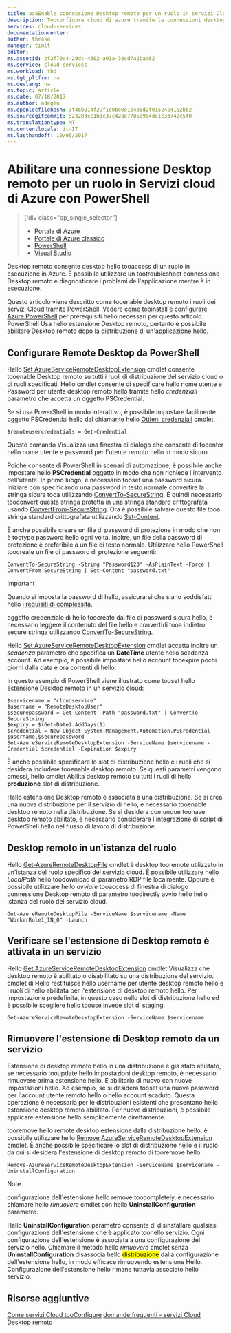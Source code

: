 ```yaml
---
title: aaaEnable connessione Desktop remoto per un ruolo in servizi Cloud di Azure tramite PowerShell
description: Tooconfigure cloud di azure tramite le connessioni desktop remoto di PowerShell tooallow applicazione del servizio
services: cloud-services
documentationcenter: 
author: thraka
manager: timlt
editor: 
ms.assetid: bf2f70a4-20dc-4302-a91a-38cd7a2baa62
ms.service: cloud-services
ms.workload: tbd
ms.tgt_pltfrm: na
ms.devlang: na
ms.topic: article
ms.date: 07/18/2017
ms.author: adegeo
ms.openlocfilehash: 3f46b014f29f1c0be0e1b485d2f0152424162bb2
ms.sourcegitcommit: 523283cc1b3c37c428e77850964dc1c33742c5f0
ms.translationtype: MT
ms.contentlocale: it-IT
ms.lasthandoff: 10/06/2017
---
```

# <a name="enable-remote-desktop-connection-for-a-role-in-azure-cloud-services-using-powershell"></a>Abilitare una connessione Desktop remoto per un ruolo in Servizi cloud di Azure con PowerShell
> [!div class="op_single_selector"]
> * [Portale di Azure](cloud-services-role-enable-remote-desktop-new-portal.md)
> * [Portale di Azure classico](cloud-services-role-enable-remote-desktop.md)
> * [PowerShell](cloud-services-role-enable-remote-desktop-powershell.md)
> * [Visual Studio](../vs-azure-tools-remote-desktop-roles.md)
>
>

Desktop remoto consente desktop hello tooaccess di un ruolo in esecuzione in Azure. È possibile utilizzare un tootroubleshoot connessione Desktop remoto e diagnosticare i problemi dell'applicazione mentre è in esecuzione.

Questo articolo viene descritto come tooenable desktop remoto i ruoli dei servizi Cloud tramite PowerShell. Vedere [come tooinstall e configurare Azure PowerShell](/powershell/azure/overview) per prerequisiti hello necessari per questo articolo. PowerShell Usa hello estensione Desktop remoto, pertanto è possibile abilitare Desktop remoto dopo la distribuzione di un'applicazione hello.

## <a name="configure-remote-desktop-from-powershell"></a>Configurare Remote Desktop da PowerShell
Hello [Set AzureServiceRemoteDesktopExtension](/powershell/module/azure/set-azureserviceremotedesktopextension?view=azuresmps-3.7.0) cmdlet consente tooenable Desktop remoto su tutti i ruoli di distribuzione del servizio cloud o di ruoli specificati. Hello cmdlet consente di specificare hello nome utente e Password per utente desktop remoto hello tramite hello *credenziali* parametro che accetta un oggetto PSCredential.

Se si usa PowerShell in modo interattivo, è possibile impostare facilmente oggetto PSCredential hello dal chiamante hello [Ottieni credenziali](https://technet.microsoft.com/library/hh849815.aspx) cmdlet.

```
$remoteusercredentials = Get-Credential
```

Questo comando Visualizza una finestra di dialogo che consente di tooenter hello nome utente e password per l'utente remoto hello in modo sicuro.

Poiché consente di PowerShell in scenari di automazione, è possibile anche impostare hello **PSCredential** oggetto in modo che non richiede l'intervento dell'utente. In primo luogo, è necessario tooset una password sicura. Iniziare con specificando una password in testo normale convertire la stringa sicura tooa utilizzando [ConvertTo-SecureString](https://technet.microsoft.com/library/hh849818.aspx). È quindi necessario tooconvert questa stringa protetta in una stringa standard crittografata usando [ConvertFrom-SecureString](https://technet.microsoft.com/library/hh849814.aspx). Ora è possibile salvare questo file tooa stringa standard crittografata utilizzando [Set-Content](https://technet.microsoft.com/library/ee176959.aspx).

È anche possibile creare un file di password di protezione in modo che non è tootype password hello ogni volta. Inoltre, un file della password di protezione è preferibile a un file di testo normale. Utilizzare hello PowerShell toocreate un file di password di protezione seguenti:

```
ConvertTo-SecureString -String "Password123" -AsPlainText -Force | ConvertFrom-SecureString | Set-Content "password.txt"
```

> [!IMPORTANT]
> Quando si imposta la password di hello, assicurarsi che siano soddisfatti hello [i requisiti di complessità](https://technet.microsoft.com/library/cc786468.aspx).
>
>

oggetto credenziale di hello toocreate dal file di password sicura hello, è necessario leggere il contenuto del file hello e convertirli tooa indietro secure stringa utilizzando [ConvertTo-SecureString](https://technet.microsoft.com/library/hh849818.aspx).

Hello [Set AzureServiceRemoteDesktopExtension](/powershell/module/azure/set-azureserviceremotedesktopextension?view=azuresmps-3.7.0) cmdlet accetta inoltre un *scadenza* parametro che specifica un **DateTime** utente hello scadenza account. Ad esempio, è possibile impostare hello account tooexpire pochi giorni dalla data e ora correnti di hello.

In questo esempio di PowerShell viene illustrato come tooset hello estensione Desktop remoto in un servizio cloud:

```
$servicename = "cloudservice"
$username = "RemoteDesktopUser"
$securepassword = Get-Content -Path "password.txt" | ConvertTo-SecureString
$expiry = $(Get-Date).AddDays(1)
$credential = New-Object System.Management.Automation.PSCredential $username,$securepassword
Set-AzureServiceRemoteDesktopExtension -ServiceName $servicename -Credential $credential -Expiration $expiry
```
È anche possibile specificare lo slot di distribuzione hello e i ruoli che si desidera includere tooenable desktop remoto. Se questi parametri vengono omessi, hello cmdlet Abilita desktop remoto su tutti i ruoli di hello **produzione** slot di distribuzione.

Hello estensione Desktop remoto è associata a una distribuzione. Se si crea una nuova distribuzione per il servizio di hello, è necessario tooenable desktop remoto nella distribuzione. Se si desidera comunque toohave desktop remoto abilitato, è necessario considerare l'integrazione di script di PowerShell hello nel flusso di lavoro di distribuzione.

## <a name="remote-desktop-into-a-role-instance"></a>Desktop remoto in un'istanza del ruolo
Hello [Get-AzureRemoteDesktopFile](/powershell/module/azure/get-azureremotedesktopfile?view=azuresmps-3.7.0) cmdlet è desktop tooremote utilizzato in un'istanza del ruolo specifico del servizio cloud. È possibile utilizzare hello *LocalPath* hello toodownload di parametro RDP file localmente. Oppure è possibile utilizzare hello *avviare* tooaccess di finestra di dialogo connessione Desktop remoto di parametro toodirectly avvio hello hello istanza del ruolo del servizio cloud.

```
Get-AzureRemoteDesktopFile -ServiceName $servicename -Name "WorkerRole1_IN_0" -Launch
```


## <a name="check-if-remote-desktop-extension-is-enabled-on-a-service"></a>Verificare se l'estensione di Desktop remoto è attivata in un servizio
Hello [Get AzureServiceRemoteDesktopExtension](/powershell/module/azure/get-azureremotedesktopfile?view=azuresmps-3.7.0) cmdlet Visualizza che desktop remoto è abilitato o disabilitato su una distribuzione del servizio. cmdlet di Hello restituisce hello username per utente desktop remoto hello e i ruoli di hello abilitata per l'estensione di desktop remoto hello. Per impostazione predefinita, in questo caso nello slot di distribuzione hello ed è possibile scegliere hello toouse invece slot di staging.

```
Get-AzureServiceRemoteDesktopExtension -ServiceName $servicename
```

## <a name="remove-remote-desktop-extension-from-a-service"></a>Rimuovere l'estensione di Desktop remoto da un servizio
Estensione di desktop remoto hello in una distribuzione è già stato abilitato, se necessario tooupdate hello impostazioni desktop remoto, è necessario rimuovere prima estensione hello. E abilitarlo di nuovo con nuove impostazioni hello. Ad esempio, se si desidera tooset una nuova password per l'account utente remoto hello o hello account scaduto. Questa operazione è necessaria per le distribuzioni esistenti che presentano hello estensione desktop remoto abilitato. Per nuove distribuzioni, è possibile applicare estensione hello semplicemente direttamente.

tooremove hello remote desktop estensione dalla distribuzione hello, è possibile utilizzare hello [Remove AzureServiceRemoteDesktopExtension](/powershell/module/azure/remove-azureserviceremotedesktopextension?view=azuresmps-3.7.0) cmdlet. È anche possibile specificare lo slot di distribuzione hello e il ruolo da cui si desidera l'estensione di desktop remoto di tooremove hello.

```
Remove-AzureServiceRemoteDesktopExtension -ServiceName $servicename -UninstallConfiguration
```

> [!NOTE]
> configurazione dell'estensione hello remove toocompletely, è necessario chiamare hello *rimuovere* cmdlet con hello **UninstallConfiguration** parametro.
>
> Hello **UninstallConfiguration** parametro consente di disinstallare qualsiasi configurazione dell'estensione che è applicato toohello servizio. Ogni configurazione dell'estensione è associata a una configurazione del servizio hello. Chiamare il metodo hello *rimuovere* cmdlet senza **UninstallConfiguration** disassocia hello <mark>distribuzione</mark> dalla configurazione dell'estensione hello, in modo efficace rimuovendo estensione Hello. Configurazione dell'estensione hello rimane tuttavia associato hello servizio.
>
>

## <a name="additional-resources"></a>Risorse aggiuntive

[Come servizi Cloud tooConfigure](cloud-services-how-to-configure.md)
[domande frequenti - servizi Cloud Desktop remoto](cloud-services-faq.md)
